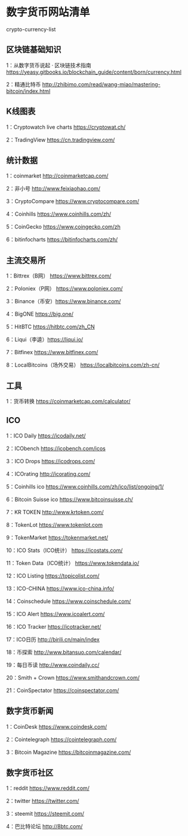 # 数字货币网站清单
crypto-currency-list

## 区块链基础知识
1：从数字货币说起 · 区块链技术指南 https://yeasy.gitbooks.io/blockchain_guide/content/born/currency.html

2：精通比特币 http://zhibimo.com/read/wang-miao/mastering-bitcoin/index.html


## K线图表
1：Cryptowatch live charts  https://cryptowat.ch/

2：TradingView  https://cn.tradingview.com/


## 统计数据
1：coinmarket  http://coinmarketcap.com/

2：非小号 http://www.feixiaohao.com/

3：CryptoCompare https://www.cryptocompare.com/

4：Coinhills https://www.coinhills.com/zh/

5：CoinGecko https://www.coingecko.com/zh

6：bitinfocharts https://bitinfocharts.com/zh/


## 主流交易所
1：Bittrex（B网） https://www.bittrex.com/

2：Poloniex（P网） https://www.poloniex.com/

3：Binance（币安）https://www.binance.com/

4：BigONE https://big.one/

5：HitBTC https://hitbtc.com/zh_CN

6：Liqui（李逵）https://liqui.io/

7：Bitfinex https://www.bitfinex.com/

8：LocalBitcoins（场外交易） https://localbitcoins.com/zh-cn/


## 工具
1：货币转换 https://coinmarketcap.com/calculator/


## ICO
1：ICO Daily  https://icodaily.net/ 

2：ICObench https://icobench.com/icos 

3：ICO Drops https://icodrops.com/ 

4：ICOrating http://icorating.com/ 

5：Coinhills ico https://www.coinhills.com/zh/ico/list/ongoing/1/ 

6：Bitcoin Suisse ico https://www.bitcoinsuisse.ch/ 

7：KR TOKEN http://www.krtoken.com/ 

8：TokenLot https://www.tokenlot.com

9：TokenMarket https://tokenmarket.net/ 

10：ICO Stats（ICO统计） https://icostats.com/ 

11：Token Data（ICO统计） https://www.tokendata.io/ 

12：ICO Listing  https://topicolist.com/ 

13：ICO-CHINA  https://www.ico-china.info/ 

14：Coinschedule https://www.coinschedule.com/ 

15：ICO Alert https://www.icoalert.com/ 

16：ICO Tracker https://icotracker.net/ 

17：ICO日历 http://birili.cn/main/index 

18：币探索 http://www.bitansuo.com/calendar/ 

19：每日币读 http://www.coindaily.cc/ 

20：Smith + Crown https://www.smithandcrown.com/ 

21：CoinSpectator https://coinspectator.com/ 


## 数字货币新闻
1：CoinDesk  https://www.coindesk.com/

2：Cointelegraph  https://cointelegraph.com/

3：Bitcoin Magazine  https://bitcoinmagazine.com/


## 数字货币社区
1：reddit https://www.reddit.com/

2：twitter https://twitter.com/

3：steemit https://steemit.com/

4：巴比特论坛 http://8btc.com/

